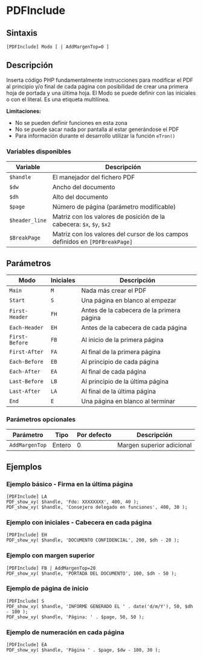 # PDFInclude

## Sintaxis

```
[PDFInclude] Modo [ | AddMargenTop=0 ]
```

## Descripción

Inserta código PHP fundamentalmente instrucciones para modificar el PDF al principio y/o final de cada página con posibilidad de crear una primera hoja de portada y una última hoja. El Modo se puede definir con las iniciales o con el literal. Es una etiqueta multilínea.

**Limitaciones:**
- No se pueden definir funciones en esta zona
- No se puede sacar nada por pantalla al estar generándose el PDF
- Para información durante el desarrollo utilizar la función `eTron()`

### Variables disponibles

| Variable | Descripción |
|----------|-------------|
| `$handle` | El manejador del fichero PDF |
| `$dw` | Ancho del documento |
| `$dh` | Alto del documento |
| `$page` | Número de página (parámetro modificable) |
| `$header_line` | Matriz con los valores de posición de la cabecera: `$x`, `$y`, `$x2` |
| `$BreakPage` | Matriz con los valores del cursor de los campos definidos en `[PDFBreakPage]` |

## Parámetros

| Modo | Iniciales | Descripción |
|------|-----------|-------------|
| `Main` | `M` | Nada más crear el PDF |
| `Start` | `S` | Una página en blanco al empezar |
| `First-Header` | `FH` | Antes de la cabecera de la primera página |
| `Each-Header` | `EH` | Antes de la cabecera de cada página |
| `First-Before` | `FB` | Al inicio de la primera página |
| `First-After` | `FA` | Al final de la primera página |
| `Each-Before` | `EB` | Al principio de cada página |
| `Each-After` | `EA` | Al final de cada página |
| `Last-Before` | `LB` | Al principio de la última página |
| `Last-After` | `LA` | Al final de la última página |
| `End` | `E` | Una página en blanco al terminar |

### Parámetros opcionales

| Parámetro | Tipo | Por defecto | Descripción |
|-----------|------|-------------|-------------|
| `AddMargenTop` | Entero | 0 | Margen superior adicional |

## Ejemplos

### Ejemplo básico - Firma en la última página
```
[PDFInclude] LA
PDF_show_xy( $handle, 'Fdo: XXXXXXXX', 400, 40 );
PDF_show_xy( $handle, 'Consejero delegado en funciones', 400, 30 );
```

### Ejemplo con iniciales - Cabecera en cada página
```
[PDFInclude] EH
PDF_show_xy( $handle, 'DOCUMENTO CONFIDENCIAL', 200, $dh - 20 );
```

### Ejemplo con margen superior
```
[PDFInclude] FB | AddMargenTop=20
PDF_show_xy( $handle, 'PORTADA DEL DOCUMENTO', 100, $dh - 50 );
```

### Ejemplo de página de inicio
```
[PDFInclude] S
PDF_show_xy( $handle, 'INFORME GENERADO EL ' . date('d/m/Y'), 50, $dh - 100 );
PDF_show_xy( $handle, 'Página: ' . $page, 50, 50 );
```

### Ejemplo de numeración en cada página
```
[PDFInclude] EA
PDF_show_xy( $handle, 'Página ' . $page, $dw - 100, 30 );
```